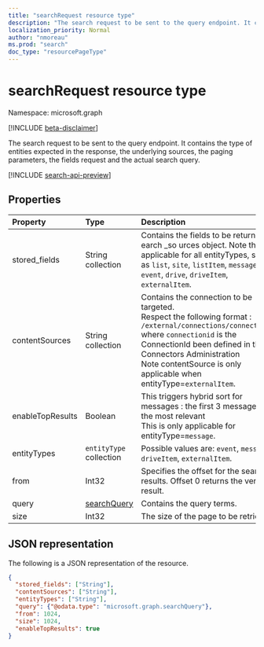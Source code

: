 ```yaml
---
title: "searchRequest resource type"
description: "The search request to be sent to the query endpoint. It contains the type of entities expected in the response, the underlying sources, the paging parameters, the fields request and the actual search query."
localization_priority: Normal
author: "nmoreau"
ms.prod: "search"
doc_type: "resourcePageType"
---
```


# searchRequest resource type

Namespace: microsoft.graph

[!INCLUDE [beta-disclaimer](../../includes/beta-disclaimer.md)]

The search request to be sent to the query endpoint. It contains the type of entities expected in the response, the underlying sources, the paging parameters, the fields request and the actual search query.

[!INCLUDE [search-api-preview](../../includes/search-api-preview-signup.md)]

## Properties

| Property     | Type        | Description |
|:-------------|:------------|:------------|
|stored_fields|String collection |Contains the fields to be returned for earch _so urces object. Note this is applicable for all entityTypes, such as `list`, `site`, `listItem`, `message`, `event`, `drive`, `driveItem`, `externalItem`.|
|contentSources|String collection|Contains the connection to be targeted. <br>Respect the following format : `/external/connections/connectionid` where `connectionid` is the ConnectionId been defined in the Connectors Administration <br> Note contentSource is only applicable when entityType=`externalItem`. |
|enableTopResults|Boolean|This triggers hybrid sort for messages : the first 3 messages are the most relevant<br> This is only applicable for entityType=`message`.|
|entityTypes|`entityType` collection| Possible values are: `event`, `message`, `driveItem`, `externalItem`.|
|from|Int32|Specifies the offset for the search results. Offset 0 returns the very first result.|
|query|[searchQuery](searchquery.md)|Contains the query terms.|
|size|Int32|The size of the page to be retrieved.|

## JSON representation

The following is a JSON representation of the resource.

<!-- {
  "blockType": "resource",
  "optionalProperties": [

  ],
  "@odata.type": "microsoft.graph.searchRequest",
  "baseType": null
}-->

```json
{
  "stored_fields": ["String"],
  "contentSources": ["String"],
  "entityTypes": ["String"],
  "query": {"@odata.type": "microsoft.graph.searchQuery"},
  "from": 1024,
  "size": 1024,
  "enableTopResults": true
}
```

<!-- uuid: 16cd6b66-4b1a-43a1-adaf-3a886856ed98
2019-02-04 14:57:30 UTC -->
<!-- {
  "type": "#page.annotation",
  "description": "searchRequest resource",
  "keywords": "",
  "section": "documentation",
  "tocPath": ""
}-->
